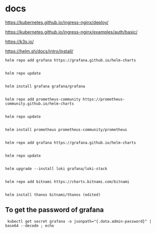 # docs

  https://kubernetes.github.io/ingress-nginx/deploy/
  
  
  https://kubernetes.github.io/ingress-nginx/examples/auth/basic/
  
  
  https://k3s.io/
  
  
  https://helm.sh/docs/intro/install/
  
    
    helm repo add grafana https://grafana.github.io/helm-charts
    
    
    helm repo update
    
    
    helm install grafana grafana/grafana
    
    
    helm repo add prometheus-community https://prometheus-community.github.io/helm-charts
    
    
    helm repo update
    
    
    helm install prometheus prometheus-community/prometheus
    
    
    helm repo add grafana https://grafana.github.io/helm-charts
    
    
    helm repo update
    
    
    helm upgrade --install loki grafana/loki-stack
    
    
    helm repo add bitnami https://charts.bitnami.com/bitnami
    
    
    helm install thanos bitnami/thanos (edited) 


  ##  To get the password of grafana

     kubectl get secret grafana -o jsonpath="{.data.admin-password}" | base64 --decode ; echo

